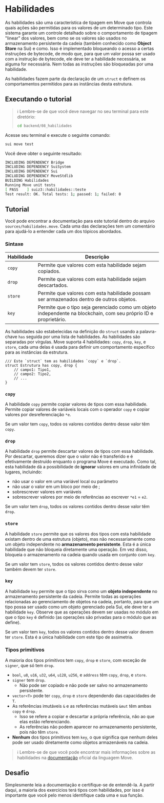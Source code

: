 # Habilidades

As habilidades são uma característica de tipagem em Move que controla quais ações são permitidas para os valores de um determinado tipo. Este sistema garante um controle detalhado sobre o comportamento de tipagem "linear" dos valores, bem como se os valores são usados no armazenamento persistente da cadeia (também conhecido como **Object Store** na Sui) e como. Isso é implementado bloqueando o acesso a certas instruções de bytecode, de modo que, para que um valor possa ser usado com a instrução de bytecode, ele deve ter a habilidade necessária, se alguma for necessária. Nem todas as instruções são bloqueadas por uma habilidade.

As habilidades fazem parte da declaração de um `struct` e definem os comportamentos permitidos para as instâncias desta estrutura.

## Executando o tutorial

> :information_source: Lembre-se de que você deve navegar no seu terminal para este diretório:
>```sh
>cd backend/08_habilidades
>```

Acesse seu terminal e execute o seguinte comando:

```sh
sui move test
```

Você deve obter o seguinte resultado:
```sh
INCLUDING DEPENDENCY Bridge
INCLUDING DEPENDENCY SuiSystem
INCLUDING DEPENDENCY Sui
INCLUDING DEPENDENCY MoveStdlib
BUILDING Habilidades
Running Move unit tests
[ PASS    ] suiz3::habilidades::teste
Test result: OK. Total tests: 1; passed: 1; failed: 0
```

## Tutorial

Você pode encontrar a documentação para este tutorial dentro do arquivo `sources/habilidades.move`. Cada uma das declarações tem um comentário para ajudá-lo a entender cada um dos tópicos abordados.

### Sintaxe

|Habilidade|Descrição|
|---|---|
|`copy`|Permite que valores com esta habilidade sejam copiados.|
|`drop`|Permite que valores com esta habilidade sejam descartados.|
|`store`|Permite que valores com esta habilidade possam ser armazenados dentro de outros objetos.|
|`key`|Permite que o tipo seja gerenciado como um objeto independente na blockchain, com seu próprio ID e proprietário.|

As habilidades são estabelecidas na definição do `struct` usando a palavra-chave `has` seguida por uma lista de habilidades. As habilidades são separadas por vírgulas. Move suporta 4 habilidades: `copy`, `drop`, `key`, e `store`, cada uma delas é usada para definir um comportamento específico para as instâncias da estrutura.

```move
/// Este `struct` tem as habilidades `copy` e `drop`.
struct Estrutura has copy, drop {
    // campo1: Tipo1,
    // campo2: Tipo2,
    // ...
}
```

### `copy`

A habilidade `copy` permite copiar valores de tipos com essa habilidade. Permite copiar valores de variáveis locais com o operador `copy` e copiar valores por desreferenciação `*e`.

Se um valor tem `copy`, todos os valores contidos dentro desse valor têm `copy`.

### `drop`

A habilidade `drop` permite descartar valores de tipos com essa habilidade. Por descartar, queremos dizer que o valor não é transferido e é efetivamente destruído enquanto o programa Move é executado. Como tal, esta habilidade dá a possibilidade de **ignorar** valores em uma infinidade de lugares, incluindo:
* não usar o valor em uma variável local ou parâmetro
* não usar o valor em um bloco por meio de ;
* sobrescrever valores em variáveis
* sobrescrever valores por meio de referências ao escrever `*e1` = `e2`.

Se um valor tem `drop`, todos os valores contidos dentro desse valor têm `drop`.

### `store`

A habilidade `store` permite que os valores dos tipos com esta habilidade existam dentro de uma estrutura (objeto), mas não necessariamente como um objeto independente no **armazenamento persistente**. Esta é a única habilidade que não bloqueia diretamente uma operação. Em vez disso, bloqueia o armazenamento na cadeia quando usada em conjunto com `key`.

Se um valor tem `store`, todos os valores contidos dentro desse valor também devem ter `store`.

### `key`

A habilidade `key` permite que o tipo sirva como um **objeto independente** no armazenamento persistente da cadeia. Permite todas as operações relacionadas ao gerenciamento de objetos na cadeia, portanto, para que um tipo possa ser usado como um objeto gerenciado pela Sui, ele deve ter a habilidade `key`. Observe que as operações devem ser usadas no módulo em que o tipo `key` é definido (as operações são privadas para o módulo que as define).

Se um valor tem `key`, todos os valores contidos dentro desse valor devem ter `store`. Esta é a única habilidade com este tipo de assimetria.

### Tipos primitivos

A maioria dos tipos primitivos tem `copy`, `drop` e `store`, com exceção de `signer`, que só tem `drop`.

* `bool`, `u8`, `u16`, `u32`, `u64`, `u128`, `u256`, e `address` têm `copy`, `drop`, e `store`.
* `signer` tem `drop`.
    * Não pode ser copiado e não pode ser salvo no armazenamento persistente.
* `vector<T>` pode ter `copy`, `drop` e `store` dependendo das capacidades de `T`.
* As referências imutáveis `&` e as referências mutáveis `&mut` têm ambas `copy` e `drop`.
    * Isso se refere a copiar e descartar a própria referência, não ao que elas estão referenciando.
    * As referências não podem aparecer no armazenamento persistente, pois não têm `store`.
* **Nenhum** dos tipos primitivos tem `key`, o que significa que nenhum deles pode ser usado diretamente como objetos armazenáveis na cadeia.

> :information_source: Lembre-se de que você pode encontrar mais informações sobre as habilidades na [documentação](https://move-language.github.io/move/abilities.html) oficial da linguagem Move.

## Desafio

Simplesmente leia a documentação e certifique-se de entendê-la. A partir daqui, a maioria dos exercícios terá tipos com habilidades, por isso é importante que você pelo menos identifique cada uma e sua função.
